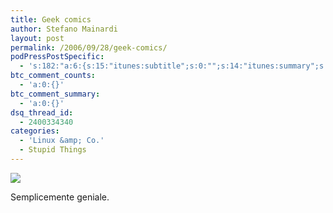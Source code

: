 ```yaml
---
title: Geek comics
author: Stefano Mainardi
layout: post
permalink: /2006/09/28/geek-comics/
podPressPostSpecific:
  - 's:182:"a:6:{s:15:"itunes:subtitle";s:0:"";s:14:"itunes:summary";s:0:"";s:15:"itunes:keywords";s:0:"";s:13:"itunes:author";s:0:"";s:15:"itunes:explicit";s:0:"";s:12:"itunes:block";s:2:"no";}";'
btc_comment_counts:
  - 'a:0:{}'
btc_comment_summary:
  - 'a:0:{}'
dsq_thread_id:
  - 2400334340
categories:
  - 'Linux &amp; Co.'
  - Stupid Things
---
```

<p><a href="http://xkcd.com/c149.html"><img src="http://imgs.xkcd.com/comics/sandwich.png" /></a></p>
<p>Semplicemente geniale.</p>
